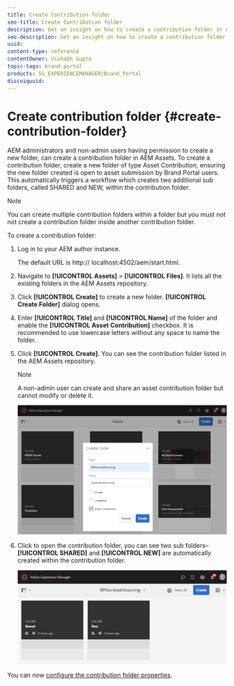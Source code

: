 ```yaml
---
title: Create Contribution folder
seo-title: Create Contribution folder
description: Get an insight on how to create a contribution folder in AEM Assets. 
seo-description: Get an insight on how to create a contribution folder in AEM Assets.
uuid: 
content-type: reference
contentOwner: Vishabh Gupta
topic-tags: brand-portal
products: SG_EXPERIENCEMANAGER/Brand_Portal
discoiquuid: 
---
```


# Create contribution folder {#create-contribution-folder}


AEM administrators and non-admin users having permission to create a new folder, can create a contribution folder in AEM Assets. 
To create a contribution folder, create a new folder of type Asset Contribution, ensuring the new folder created is open to asset submission by Brand Portal users.  This automatically triggers a workflow which creates two additional sub folders, called SHARED and NEW, within the contribution folder.

>[!NOTE]
>
>You can create multiple contribution folders within a folder but you must not not create a contribution folder inside another contribution folder.

To create a contribution folder:
1. Log in to your AEM author instance.

   The default URL is http:// localhost:4502/aem/start.html.

1. Navigate to **[!UICONTROL Assets]** > **[!UICONTROL Files]**. It lists all the existing folders in the AEM Assets repository.

1. Click **[!UICONTROL Create]** to create a new folder. **[!UICONTROL Create Folder]** dialog opens.

1. Enter **[!UICONTROL Title]** and **[!UICONTROL Name]** of the folder and enable the **[!UICONTROL Asset Contribution]** checkbox.
It is recommended to use lowercase letters without any space to name the folder.

1. Click **[!UICONTROL Create]**. You can see the contribution folder listed in the AEM Assets repository.

   >[!NOTE]
    >
    >A non-admin user can create and share an asset contribution folder but cannot modify or delete it.  
    >

   ![](assets/create-contribution-folder.png)

1. Click to open the contribution folder, you can see two sub folders–**[!UICONTROL SHARED]** and **[!UICONTROL NEW]** are automatically created within the contribution folder. 
  
   ![](assets/contribution-folder.png)

You can now [configure the contribution folder properties](brand-portal-configure-contribution-folder-properties.md). 


